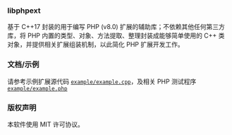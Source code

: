 ### libphpext
基于 C++17 封装的用于编写 PHP (v8.0) 扩展的辅助库；不依赖其他任何第三方库，将 PHP 内置的类型、对象、方法提取、整理封装成能够简单使用的 C++ 类对象，并提供相关扩展组装机制，以此简化 PHP 扩展开发工作。

### 文档/示例
请参考示例扩展源代码 [`example/example.cpp`](/terrywh/libphpext/blob/master/example/example.cpp)，及相关 PHP 测试程序 [`example/example.php`](/terrywh/libphpext/blob/master/example/example.php) 

### 版权声明
本软件使用 MIT 许可协议。